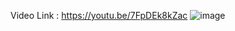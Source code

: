 Video Link : https://youtu.be/7FpDEk8kZac
![image](https://github.com/user-attachments/assets/064e0820-8ce3-4c1f-8ea4-a9370015b328)
